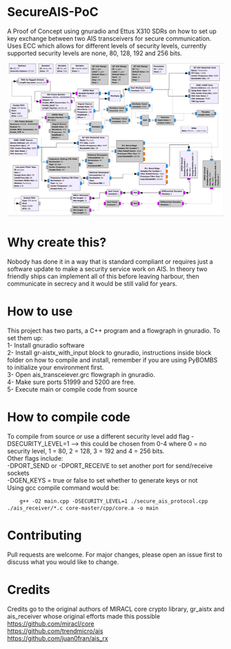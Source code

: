 # SecureAIS-PoC
A Proof of Concept using gnuradio and Ettus X310 SDRs on how to set up key exchange between two AIS transceivers for secure communication. Uses ECC which allows for different levels of security levels, currently supported security levels are none, 80, 128, 192 and 256 bits.

<p align="center">
     <img alt="ais_tranceiver_flowgraph" src="./images/ais_tranceiver_flowgraph.png" width="500">
</p>

# Why create this?
Nobody has done it in a way that is standard compliant or requires just a software update to make a security service work on AIS. In theory two friendly ships can implement all of this before leaving harbour, then communicate in secrecy and it would be still valid for years.

# How to use
This project has two parts, a C++ program and a flowgraph in gnuradio. To set them up: </br>
1- Install gnuradio software <br />
2- Install gr-aistx_with_input block to gnuradio, instructions inside block folder on how to compile and install, remember if you are using PyBOMBS to initialize your environment first. <br />
3- Open ais_transceiever.grc flowgraph in gnuradio.  <br />
4- Make sure ports 51999 and 5200 are free. <br />
5- Execute main or compile code from source     <br />

# How to compile code
To compile from source or use a different security level
add flag -DSECURITY_LEVEL=1 --> this could be chosen from 0-4 where 0 = no security level, 1 = 80, 2 = 128, 3 = 192 and 4 = 256 bits. <br />
Other flags include: <br />
    -DPORT_SEND or -DPORT_RECEIVE to set another port for send/receive sockets <br />
    -DGEN_KEYS = true or false to set whether to generate keys or not <br />
Using gcc compile command would be: <br />
```
    g++ -O2 main.cpp -DSECURITY_LEVEL=1 ./secure_ais_protocol.cpp ./ais_receiver/*.c core-master/cpp/core.a -o main
```

# Contributing
Pull requests are welcome. For major changes, please open an issue first to discuss what you would like to change.

# Credits
Credits go to the original authors of MIRACL core crypto library, gr_aistx and ais_receiver whose original efforts made this possible
<br />
https://github.com/miracl/core  <br />
https://github.com/trendmicro/ais   <br />
https://github.com/juan0fran/ais_rx <br />